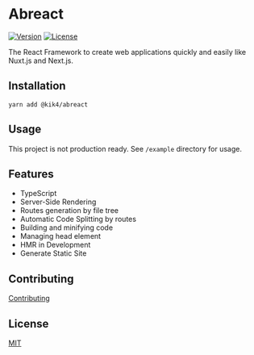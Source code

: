 # Abreact

[![Version](https://img.shields.io/npm/v/@kik4/abreact.svg)](https://www.npmjs.com/package/@kik4/abreact)
[![License](https://img.shields.io/npm/l/@kik4/abreact.svg)](https://www.npmjs.com/package/@kik4/abreact)

The React Framework to create web applications quickly and easily like Nuxt.js and Next.js.

## Installation

```
yarn add @kik4/abreact
```

## Usage

This project is not production ready. See `/example` directory for usage.

## Features

- TypeScript
- Server-Side Rendering
- Routes generation by file tree
- Automatic Code Splitting by routes
- Building and minifying code
- Managing head element
- HMR in Development
- Generate Static Site

## Contributing

[Contributing](https://github.com/kik4/abreact/blob/master/CONTRIBUTING.md)

## License

[MIT](https://github.com/kik4/abreact/blob/master/LICENSE)

